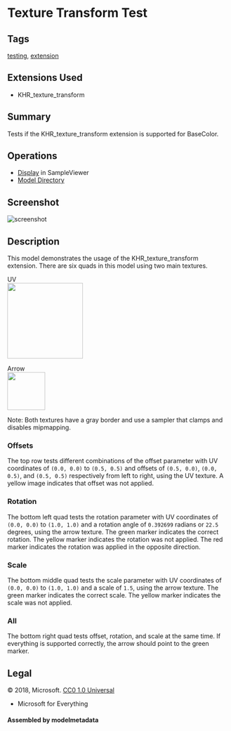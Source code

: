 # Texture Transform Test

## Tags

[testing](../../Models-testing.md), [extension](../../Models-extension.md)

## Extensions Used

* KHR_texture_transform

## Summary

Tests if the KHR_texture_transform extension is supported for BaseColor.

## Operations

* [Display](https://github.khronos.org/glTF-Sample-Viewer-Release/?model=https://raw.GithubUserContent.com/KhronosGroup/glTF-Sample-Assets/main/./Models/TextureTransformTest/glTF/TextureTransformTest.gltf) in SampleViewer
* [Model Directory](./)

## Screenshot

![screenshot](screenshot/screenshot.jpg)

## Description

This model demonstrates the usage of the KHR_texture_transform extension. There are six quads in this model using two main textures.

UV  
<img src="glTF/UV.png" height="172" height="172" />

Arrow  
<img src="glTF/Arrow.png" height="86" height="86" />

Note: Both textures have a gray border and use a sampler that clamps and disables mipmapping.

### Offsets

The top row tests different combinations of the offset parameter with UV coordinates of `(0.0, 0.0)` to `(0.5, 0.5)` and offsets of `(0.5, 0.0)`, `(0.0, 0.5)`, and `(0.5, 0.5)` respectively from left to right, using the UV texture. A yellow image indicates that offset was not applied.

### Rotation

The bottom left quad tests the rotation parameter with UV coordinates of `(0.0, 0.0)` to `(1.0, 1.0)` and a rotation angle of `‪0.392699‬` radians or `22.5` degrees, using the arrow texture. The green marker indicates the correct rotation. The yellow marker indicates the rotation was not applied. The red marker indicates the rotation was applied in the opposite direction.

### Scale

The bottom middle quad tests the scale parameter with UV coordinates of `(0.0, 0.0)` to `(1.0, 1.0)` and a scale of `1.5`, using the arrow texture. The green marker indicates the correct scale. The yellow marker indicates the scale was not applied.

### All

The bottom right quad tests offset, rotation, and scale at the same time. If everything is supported correctly, the arrow should point to the green marker.



## Legal

&copy; 2018, Microsoft. [CC0 1.0 Universal](https://creativecommons.org/publicdomain/zero/1.0/legalcode)

 - Microsoft for Everything

#### Assembled by modelmetadata